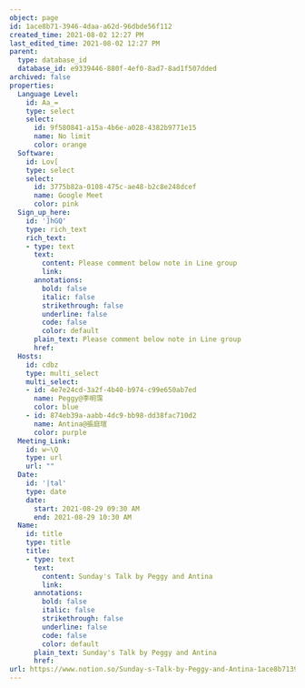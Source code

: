 ```yaml
---
object: page
id: 1ace8b71-3946-4daa-a62d-96dbde56f112
created_time: 2021-08-02 12:27 PM
last_edited_time: 2021-08-02 12:27 PM
parent:
  type: database_id
  database_id: e9339446-880f-4ef0-8ad7-8ad1f507dded
archived: false
properties:
  Language Level:
    id: Aa_=
    type: select
    select:
      id: 9f580841-a15a-4b6e-a028-4382b9771e15
      name: No limit
      color: orange
  Software:
    id: Lov[
    type: select
    select:
      id: 3775b82a-0108-475c-ae48-b2c8e248dcef
      name: Google Meet
      color: pink
  Sign_up_here:
    id: ']hGQ'
    type: rich_text
    rich_text:
    - type: text
      text:
        content: Please comment below note in Line group
        link: 
      annotations:
        bold: false
        italic: false
        strikethrough: false
        underline: false
        code: false
        color: default
      plain_text: Please comment below note in Line group
      href: 
  Hosts:
    id: cdbz
    type: multi_select
    multi_select:
    - id: 4e7e24cd-3a2f-4b40-b974-c99e650ab7ed
      name: Peggy@李明霈
      color: blue
    - id: 874eb39a-aabb-4dc9-bb98-dd38fac710d2
      name: Antina@張庭瑄
      color: purple
  Meeting_Link:
    id: w~\Q
    type: url
    url: ""
  Date:
    id: '|tal'
    type: date
    date:
      start: 2021-08-29 09:30 AM
      end: 2021-08-29 10:30 AM
  Name:
    id: title
    type: title
    title:
    - type: text
      text:
        content: Sunday's Talk by Peggy and Antina
        link: 
      annotations:
        bold: false
        italic: false
        strikethrough: false
        underline: false
        code: false
        color: default
      plain_text: Sunday's Talk by Peggy and Antina
      href: 
url: https://www.notion.so/Sunday-s-Talk-by-Peggy-and-Antina-1ace8b7139464daaa62d96dbde56f112
---
```






